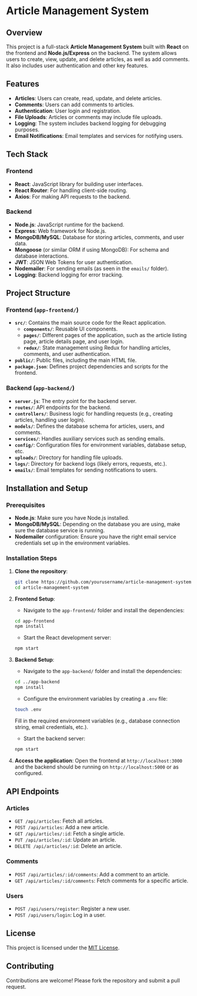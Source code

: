 # Article Management System

## Overview

This project is a full-stack **Article Management System** built with **React** on the frontend and **Node.js/Express** on the backend. The system allows users to create, view, update, and delete articles, as well as add comments. It also includes user authentication and other key features.

## Features

- **Articles**: Users can create, read, update, and delete articles.
- **Comments**: Users can add comments to articles.
- **Authentication**: User login and registration.
- **File Uploads**: Articles or comments may include file uploads.
- **Logging**: The system includes backend logging for debugging purposes.
- **Email Notifications**: Email templates and services for notifying users.

## Tech Stack

### Frontend

- **React**: JavaScript library for building user interfaces.
- **React Router**: For handling client-side routing.
- **Axios**: For making API requests to the backend.

### Backend

- **Node.js**: JavaScript runtime for the backend.
- **Express**: Web framework for Node.js.
- **MongoDB/MySQL**: Database for storing articles, comments, and user data.
- **Mongoose** (or similar ORM if using MongoDB): For schema and database interactions.
- **JWT**: JSON Web Tokens for user authentication.
- **Nodemailer**: For sending emails (as seen in the `emails/` folder).
- **Logging**: Backend logging for error tracking.

## Project Structure

### Frontend (`app-frontend/`)

- **`src/`**: Contains the main source code for the React application.
  - **`components/`**: Reusable UI components.
  - **`pages/`**: Different pages of the application, such as the article listing page, article details page, and user login.
  - **`redux/`**: State management using Redux for handling articles, comments, and user authentication.
- **`public/`**: Public files, including the main HTML file.
- **`package.json`**: Defines project dependencies and scripts for the frontend.

### Backend (`app-backend/`)

- **`server.js`**: The entry point for the backend server.
- **`routes/`**: API endpoints for the backend.
- **`controllers/`**: Business logic for handling requests (e.g., creating articles, handling user login).
- **`models/`**: Defines the database schema for articles, users, and comments.
- **`services/`**: Handles auxiliary services such as sending emails.
- **`config/`**: Configuration files for environment variables, database setup, etc.
- **`uploads/`**: Directory for handling file uploads.
- **`logs/`**: Directory for backend logs (likely errors, requests, etc.).
- **`emails/`**: Email templates for sending notifications to users.

## Installation and Setup

### Prerequisites

- **Node.js**: Make sure you have Node.js installed.
- **MongoDB/MySQL**: Depending on the database you are using, make sure the database service is running.
- **Nodemailer** configuration: Ensure you have the right email service credentials set up in the environment variables.

### Installation Steps

1. **Clone the repository**:
    ```bash
    git clone https://github.com/yourusername/article-management-system.git
    cd article-management-system
    ```

2. **Frontend Setup**:
    - Navigate to the `app-frontend/` folder and install the dependencies:
    ```bash
    cd app-frontend
    npm install
    ```

    - Start the React development server:
    ```bash
    npm start
    ```

3. **Backend Setup**:
    - Navigate to the `app-backend/` folder and install the dependencies:
    ```bash
    cd ../app-backend
    npm install
    ```

    - Configure the environment variables by creating a `.env` file:
    ```bash
    touch .env
    ```
    Fill in the required environment variables (e.g., database connection string, email credentials, etc.).

    - Start the backend server:
    ```bash
    npm start
    ```

4. **Access the application**:
    Open the frontend at `http://localhost:3000` and the backend should be running on `http://localhost:5000` or as configured.

## API Endpoints

### Articles
- `GET /api/articles`: Fetch all articles.
- `POST /api/articles`: Add a new article.
- `GET /api/articles/:id`: Fetch a single article.
- `PUT /api/articles/:id`: Update an article.
- `DELETE /api/articles/:id`: Delete an article.

### Comments
- `POST /api/articles/:id/comments`: Add a comment to an article.
- `GET /api/articles/:id/comments`: Fetch comments for a specific article.

### Users
- `POST /api/users/register`: Register a new user.
- `POST /api/users/login`: Log in a user.

## License

This project is licensed under the [MIT License](LICENSE).

## Contributing

Contributions are welcome! Please fork the repository and submit a pull request.
